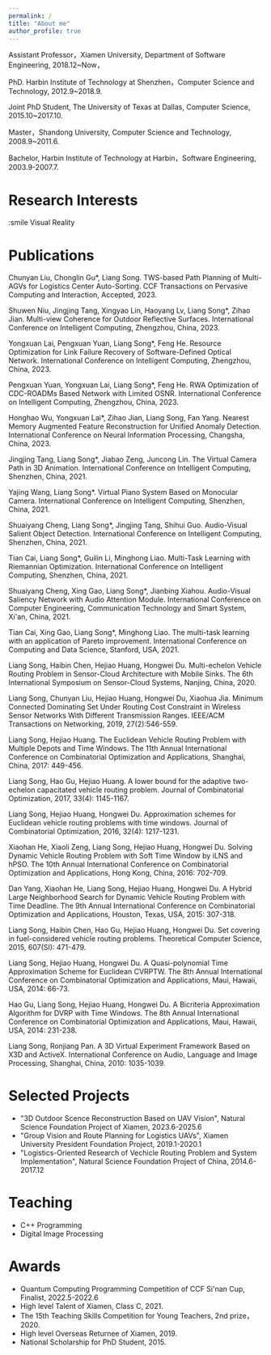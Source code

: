 ```yaml
---
permalink: /
title: "About me"
author_profile: true
---
```


Assistant Professor，Xiamen University, Department of Software Engineering, 2018.12~Now，

PhD. Harbin Institute of Technology at Shenzhen，Computer Science and Technology, 2012.9~2018.9.

Joint PhD Student, The University of Texas at Dallas, Computer Science, 2015.10~2017.10.

Master，Shandong University, Computer Science and Technology, 2008.9~2011.6.

Bachelor, Harbin Institute of Technology at Harbin，Software Engineering, 2003.9-2007.7.

# Research Interests

:smile Visual Reality 

# Publications

Chunyan Liu, Chonglin Gu*, Liang Song. TWS-based Path Planning of Multi-AGVs for Logistics Center Auto-Sorting. CCF Transactions on Pervasive Computing and Interaction, Accepted, 2023.

Shuwen Niu, Jingjing Tang, Xingyao Lin, Haoyang Lv, Liang Song*, Zihao Jian. Multi-view Coherence for Outdoor Reflective Surfaces. International Conference on Intelligent Computing, Zhengzhou, China, 2023.

Yongxuan Lai, Pengxuan Yuan, Liang Song*, Feng He. Resource Optimization for Link Failure Recovery of Software-Defined Optical Network. International Conference on Intelligent Computing, Zhengzhou, China, 2023.

Pengxuan Yuan, Yongxuan Lai, Liang Song*, Feng He. RWA Optimization of CDC-ROADMs Based Network with Limited OSNR. International Conference on Intelligent Computing, Zhengzhou, China, 2023.

Honghao Wu, Yongxuan Lai*, Zihao Jian, Liang Song, Fan Yang. Nearest Memory Augmented Feature Reconstruction for Unified Anomaly Detection. International Conference on Neural Information Processing, Changsha, China, 2023.

Jingjing Tang, Liang Song*, Jiabao Zeng, Juncong Lin. The Virtual Camera Path in 3D Animation. International Conference on Intelligent Computing, Shenzhen, China, 2021.

Yajing Wang, Liang Song*. Virtual Piano System Based on Monocular Camera. International Conference on Intelligent Computing, Shenzhen, China, 2021.

Shuaiyang Cheng, Liang Song*, Jingjing Tang, Shihui Guo. Audio-Visual Salient Object Detection. International Conference on Intelligent Computing, Shenzhen, China, 2021.

Tian Cai, Liang Song*, Guilin Li, Minghong Liao. Multi-Task Learning with Riemannian Optimization. International Conference on Intelligent Computing, Shenzhen, China, 2021.

Shuaiyang Cheng, Xing Gao, Liang Song*, Jianbing Xiahou. Audio-Visual Saliency Network with Audio Attention Module. International Conference on Computer Engineering, Communication Technology and Smart System, Xi'an, China, 2021.

Tian Cai, Xing Gao, Liang Song*, Minghong Liao. The multi-task learning with an application of Pareto improvement. International Conference on Computing and Data Science, Stanford, USA, 2021.

Liang Song, Haibin Chen, Hejiao Huang, Hongwei Du. Multi-echelon Vehicle Routing Problem in Sensor-Cloud Architecture with Mobile Sinks. The 6th International Symposium on Sensor-Cloud Systems, Nanjing, China, 2020.

Liang Song, Chunyan Liu, Hejiao Huang, Hongwei Du, Xiaohua Jia. Minimum Connected Dominating Set Under Routing Cost Constraint in Wireless Sensor Networks With Different Transmission Ranges. IEEE/ACM Transactions on Networking, 2019, 27(2):546-559.

Liang Song, Hejiao Huang. The Euclidean Vehicle Routing Problem with Multiple Depots and Time Windows. The 11th Annual International Conference on Combinatorial Optimization and Applications, Shanghai, China, 2017: 449-456.

Liang Song, Hao Gu, Hejiao Huang. A lower bound for the adaptive two-echelon capacitated vehicle routing problem. Journal of Combinatorial Optimization, 2017, 33(4): 1145-1167.

Liang Song, Hejiao Huang, Hongwei Du. Approximation schemes for Euclidean vehicle routing problems with time windows. Journal of Combinatorial Optimization, 2016, 32(4): 1217-1231.

Xiaohan He, Xiaoli Zeng, Liang Song, Hejiao Huang, Hongwei Du. Solving Dynamic Vehicle Routing Problem with Soft Time Window by iLNS and hPSO. The 10th Annual International Conference on Combinatorial Optimization and Applications, Hong Kong, China, 2016: 702-709.

Dan Yang, Xiaohan He, Liang Song, Hejiao Huang, Hongwei Du. A Hybrid Large Neighborhood Search for Dynamic Vehicle Routing Problem with Time Deadline. The 9th Annual International Conference on Combinatorial Optimization and Applications, Houston, Texas, USA, 2015: 307-318.

Liang Song, Haibin Chen, Hao Gu, Hejiao Huang, Hongwei Du. Set covering in fuel-considered vehicle routing problems. Theoretical Computer Science, 2015, 607(SI): 471-479.

Liang Song, Hejiao Huang, Hongwei Du. A Quasi-polynomial Time Approximation Scheme for Euclidean CVRPTW. The 8th Annual International Conference on Combinatorial Optimization and Applications, Maui, Hawaii, USA, 2014: 66-73.

Hao Gu, Liang Song, Hejiao Huang, Hongwei Du. A Bicriteria Approximation Algorithm for DVRP with Time Windows. The 8th Annual International Conference on Combinatorial Optimization and Applications, Maui, Hawaii, USA, 2014: 231-238.

Liang Song, Ronjiang Pan. A 3D Virtual Experiment Framework Based on X3D and ActiveX. International Conference on Audio, Language and Image Processing, Shanghai, China, 2010: 1035-1039.

# Selected Projects
- "3D Outdoor Scence Reconstruction Based on UAV Vision", Natural Science Foundation Project of Xiamen, 2023.6-2025.6
- "Group Vision and Route Planning for Logistics UAVs", Xiamen University President Foundation Project, 2019.1-2020.1
- "Logistics-Oriented Research of Vechicle Routing Problem and System Implementation", Natural Science Foundation Project of China, 2014.6-2017.12

# Teaching
- C++ Programming
- Digital Image Processing

# Awards
- Quantum Computing Programming Competition of CCF Si'nan Cup, Finalist, 2022.5-2022.6
- High level Talent of Xiamen, Class C, 2021.
- The 15th Teaching Skills Competition for Young Teachers, 2nd prize，2020.
- High level Overseas Returnee of Xiamen, 2019.
- National Scholarship for PhD Student, 2015.
